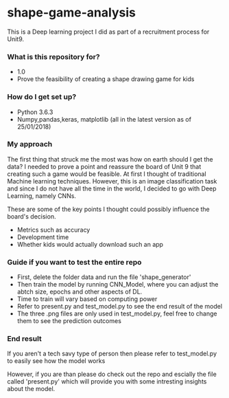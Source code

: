 # shape-game-analysis
This is a Deep learning project I did as part of a recruitment process for Unit9.


### What is this repository for? ###
* 1.0
* Prove the feasibility of creating a shape drawing game for kids

### How do I get set up? ###

* Python 3.6.3
* Numpy,pandas,keras, matplotlib (all in the latest version as of 25/01/2018)


### My approach ###
The first thing that struck me the most was how on earth should I get the data? 
I needed to prove a point and reassure the board of Unit 9 that creating such a game would be feasible.
At first I thought of traditional Machine learning techniques. However, this is an image classification task and since I do not have all the time in the world, I decided to go with Deep Learning, namely CNNs.

These are some of the key points I thought could possibly influence the board's decision.

* Metrics such as accuracy
* Development time
* Whether kids would actually download such an app

### Guide if you want to test the entire repo ###
* First, delete the folder data and run the file 'shape_generator'
* Then train the model by running CNN_Model, where you can adjust the abtch size, epochs and other aspects of DL.
* Time to train will vary based on computing power
* Refer to present.py and test_model.py to see the end result of the model
* The three .png files are only used in test_model.py, feel free to change them to see the prediction outcomes

### End result ###
If you aren't a tech savy type of person then please refer to test_model.py to easily see how the model works 

However, if you are than please do check out the repo and escially the file called 'present.py' which will provide you with some intresting insights about the model.
